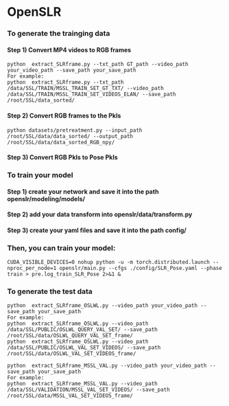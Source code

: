 # OpenSLR

### To generate the trainging data

#### Step 1) Convert MP4 videos to RGB frames
```
python  extract_SLRframe.py --txt_path GT_path --video_path your_video_path --save_path your_save_path
For example:
python  extract_SLRframe.py --txt_path /data/SSL/TRAIN/MSSL_TRAIN_SET_GT_TXT/ --video_path /data/SSL/TRAIN/MSSL_TRAIN_SET_VIDEOS_ELAN/ --save_path /root/SSL/data_sorted/
```

#### Step 2) Convert RGB frames to the Pkls
```
python datasets/pretreatment.py --input_path /root/SSL/data/data_sorted/ --output_path /root/SSL/data/data_sorted_RGB_npy/
```
#### Step 3) Convert RGB Pkls to Pose Pkls

### To train your model

#### Step 1) create your network and save it into the path openslr/modeling/models/

#### Step 2) add your data transform into openslr/data/transform.py

#### Step 3) create your yaml files and save it into the path config/

### Then, you can train your model:
```
CUDA_VISIBLE_DEVICES=0 nohup python -u -m torch.distributed.launch --nproc_per_node=1 openslr/main.py --cfgs ./config/SLR_Pose.yaml --phase train > pre.log_train_SLR_Pose 2>&1 &
```


### To generate the test data
```
python  extract_SLRframe_OSLWL.py --video_path your_video_path --save_path your_save_path
For example:
python  extract_SLRframe_OSLWL.py --video_path /data/SSL/PUBLIC/OSLWL_QUERY_VAL_SET/ --save_path /root/SSL/data/OSLWL_QUERY_VAL_SET_frame/
python  extract_SLRframe_OSLWL.py --video_path /data/SSL/PUBLIC/OSLWL_VAL_SET_VIDEOS/ --save_path /root/SSL/data/OSLWL_VAL_SET_VIDEOS_frame/
```
```
python  extract_SLRframe_MSSL_VAL.py --video_path your_video_path --save_path your_save_path
For example:
python  extract_SLRframe_MSSL_VAL.py --video_path /data/SSL/VALIDATION/MSSL_VAL_SET_VIDEOS/ --save_path /root/SSL/data/MSSL_VAL_SET_VIDEOS_frame/
```
